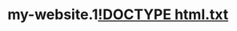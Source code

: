 # my-website.1[!DOCTYPE html.txt](https://github.com/user-attachments/files/18731869/DOCTYPE.html.txt)

